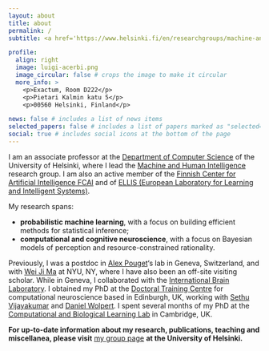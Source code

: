 ```yaml
---
layout: about
title: about
permalink: /
subtitle: <a href='https://www.helsinki.fi/en/researchgroups/machine-and-human-intelligence'>Machine and Human Intelligence Group</a>

profile:
  align: right
  image: luigi-acerbi.png
  image_circular: false # crops the image to make it circular
  more_info: >
    <p>Exactum, Room D222</p>
    <p>Pietari Kalmin katu 5</p>
    <p>00560 Helsinki, Finland</p>

news: false # includes a list of news items
selected_papers: false # includes a list of papers marked as "selected={true}"
social: true # includes social icons at the bottom of the page
---
```


I am an associate professor at the [Department of Computer Science](https://www.helsinki.fi/en/computer-science) of the University of Helsinki, where I lead the [Machine and Human Intelligence](https://www.helsinki.fi/en/researchgroups/machine-and-human-intelligence) research group. I am also an active member of the [Finnish Center for Artificial Intelligence FCAI](https://fcai.fi/) and of [ELLIS (European Laboratory for Learning and Intelligent Systems)](https://ellis.eu/). 

My research spans:

- **probabilistic machine learning**, with a focus on building efficient methods for statistical inference;
- **computational and cognitive neuroscience**, with a focus on Bayesian models of perception and resource-constrained rationality.

Previously, I was a postdoc in [Alex Pouget](https://www.unige.ch/medecine/neuf/en/research/grecherche/alexandre-pouget/)‘s lab in Geneva, Switzerland, and with [Wei Ji Ma](https://www.cns.nyu.edu/malab/ "Wei Ji Ma's lab website") at NYU, NY, where I have also been an off-site visiting scholar. While in Geneva, I collaborated with the [International Brain Laboratory](https://www.internationalbrainlab.com/). I obtained my PhD at the [Doctoral Training Centre](http://www.anc.ed.ac.uk/dtc/index.php?option=com_content&task=view&id=12&Itemid=68 "Neuroinformatics and Computational Neuroscience DTC website") for computational neuroscience based in Edinburgh, UK, working with [Sethu Vijayakumar](http://homepages.inf.ed.ac.uk/svijayak/ "prof. Sethu Vijayakumar's webpage") and [Daniel Wolpert](https://zuckermaninstitute.columbia.edu/daniel-m-wolpert-phd "prof. Daniel Wolpert's webpage"). I spent several months of my PhD at the [Computational and Biological Learning Lab](https://cbl.eng.cam.ac.uk/ "CBL website") in Cambridge, UK.

**For up-to-date information about my research, publications, teaching and miscellanea, please visit** [my group page](https://www.helsinki.fi/en/researchgroups/machine-and-human-intelligence) **at the University of Helsinki.**
